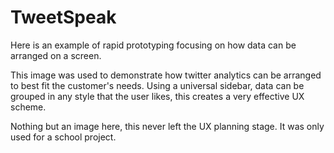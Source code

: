 # TweetSpeak
Here is an example of rapid prototyping focusing on how data can be arranged on a screen.


This image was used to demonstrate how twitter analytics can be arranged to best fit the customer's needs. Using a universal
sidebar, data can be grouped in any style that the user likes, this creates a very effective UX scheme.

Nothing but an image here, this never left the UX planning stage. It was only used for a school project.
